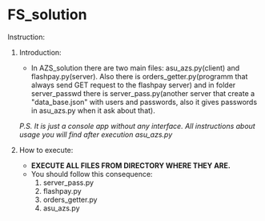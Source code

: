# FS_solution
Instruction:

1. Introduction:
   - In AZS_solution there are two main files: asu_azs.py(client) and flashpay.py(server). Also there is orders_getter.py(programm that always send GET request to the flashpay server) and in folder server_passwd there is server_pass.py(another server that create a "data_base.json" with users and passwords, also it gives passwords in asu_azs.py when it ask about that). 
   
   *P.S. It is just a console app without any interface. All instructions about usage you will find after execution asu_azs.py*
2. How to execute:
   - **EXECUTE ALL FILES FROM DIRECTORY WHERE THEY ARE.**
   - You should follow this consequence:
     1. server_pass.py
     2. flashpay.py
     3. orders_getter.py
     4. asu_azs.py
